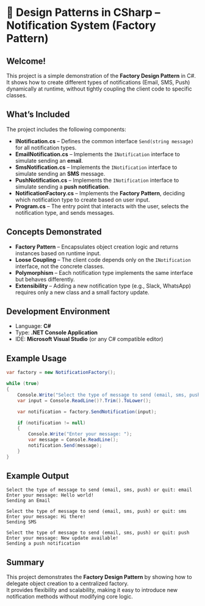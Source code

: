 # 📩 Design Patterns in CSharp – Notification System (Factory Pattern)

## Welcome!

This project is a simple demonstration of the **Factory Design Pattern** in C#.  
It shows how to create different types of notifications (Email, SMS, Push) dynamically at runtime, without tightly coupling the client code to specific classes.

## What’s Included

The project includes the following components:

- **INotification.cs** – Defines the common interface `Send(string message)` for all notification types.  
- **EmailNotification.cs** – Implements the `INotification` interface to simulate sending an **email**.  
- **SmsNotification.cs** – Implements the `INotification` interface to simulate sending an **SMS** message.  
- **PushNotification.cs** – Implements the `INotification` interface to simulate sending a **push notification**.  
- **NotificationFactory.cs** – Implements the **Factory Pattern**, deciding which notification type to create based on user input.  
- **Program.cs** – The entry point that interacts with the user, selects the notification type, and sends messages.  

## Concepts Demonstrated

- **Factory Pattern** – Encapsulates object creation logic and returns instances based on runtime input.  
- **Loose Coupling** – The client code depends only on the `INotification` interface, not the concrete classes.  
- **Polymorphism** – Each notification type implements the same interface but behaves differently.  
- **Extensibility** – Adding a new notification type (e.g., Slack, WhatsApp) requires only a new class and a small factory update.  

## Development Environment

- Language: **C#**  
- Type: **.NET Console Application**  
- IDE: **Microsoft Visual Studio** (or any C# compatible editor)  

## Example Usage

```csharp
var factory = new NotificationFactory();

while (true)
{
    Console.Write("Select the type of message to send (email, sms, push) or quit: ");
    var input = Console.ReadLine()?.Trim().ToLower();

    var notification = factory.SendNotification(input);

    if (notification != null)
    {
        Console.Write("Enter your message: ");
        var message = Console.ReadLine();
        notification.Send(message);
    }
}
```

## Example Output

```
Select the type of message to send (email, sms, push) or quit: email
Enter your message: Hello world!
Sending an Email

Select the type of message to send (email, sms, push) or quit: sms
Enter your message: Hi there!
Sending SMS

Select the type of message to send (email, sms, push) or quit: push
Enter your message: New update available!
Sending a push notification
```

## Summary

This project demonstrates the **Factory Design Pattern** by showing how to delegate object creation to a centralized factory.  
It provides flexibility and scalability, making it easy to introduce new notification methods without modifying core logic.
